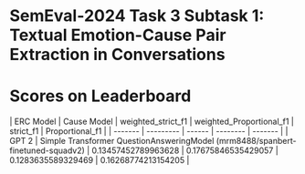 # SemEval-2024 Task 3 Subtask 1: Textual Emotion-Cause Pair Extraction in Conversations

# Scores on Leaderboard
| ERC Model | Cause Model | weighted_strict_f1 | weighted_Proportional_f1 | strict_f1 | Proportional_f1 |
| ------- | --------- | ------ | -------- | ------- |
| GPT 2     | Simple Transformer QuestionAnsweringModel (mrm8488/spanbert-finetuned-squadv2) | 0.13457452789963628 | 0.17675846535429057 | 0.1283635589329469 | 0.16268774213154205 |
